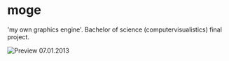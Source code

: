 moge
====

'my own graphics engine'. Bachelor of science (computervisualistics) final project.

![Preview 07.01.2013](https://raw.github.com/GuidoSchmidt/moge/master/img/bsc15.jpg)
